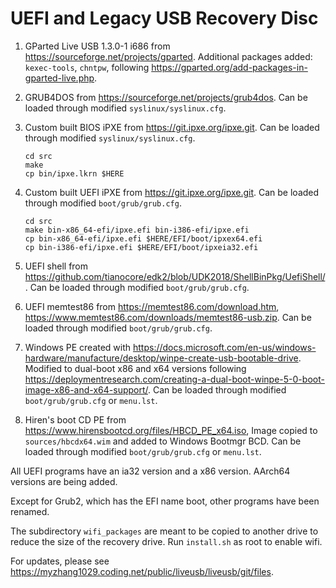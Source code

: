# UEFI and Legacy USB Recovery Disc

1. GParted Live USB 1.3.0-1 i686 from <https://sourceforge.net/projects/gparted>.
   Additional packages added: `kexec-tools`, `chntpw`, following
   <https://gparted.org/add-packages-in-gparted-live.php>.

2. GRUB4DOS from <https://sourceforge.net/projects/grub4dos>.
   Can be loaded through modified `syslinux/syslinux.cfg`.

3. Custom built BIOS iPXE from <https://git.ipxe.org/ipxe.git>.
   Can be loaded through modified `syslinux/syslinux.cfg`.
   ```
   cd src
   make
   cp bin/ipxe.lkrn $HERE
   ```

4. Custom built UEFI iPXE from <https://git.ipxe.org/ipxe.git>.
   Can be loaded through modified `boot/grub/grub.cfg`.
   ```
   cd src
   make bin-x86_64-efi/ipxe.efi bin-i386-efi/ipxe.efi
   cp bin-x86_64-efi/ipxe.efi $HERE/EFI/boot/ipxex64.efi
   cp bin-i386-efi/ipxe.efi $HERE/EFI/boot/ipxeia32.efi
   ```

5. UEFI shell from <https://github.com/tianocore/edk2/blob/UDK2018/ShellBinPkg/UefiShell/>.
   Can be loaded through modified `boot/grub/grub.cfg`.

6. UEFI memtest86 from <https://memtest86.com/download.htm>, <https://www.memtest86.com/downloads/memtest86-usb.zip>.
   Can be loaded through modified `boot/grub/grub.cfg`.

7. Windows PE created with <https://docs.microsoft.com/en-us/windows-hardware/manufacture/desktop/winpe-create-usb-bootable-drive>.
   Modified to dual-boot x86 and x64 versions following <https://deploymentresearch.com/creating-a-dual-boot-winpe-5-0-boot-image-x86-and-x64-support/>.
   Can be loaded through modified `boot/grub/grub.cfg` or `menu.lst`.

8. Hiren's boot CD PE from <https://www.hirensbootcd.org/files/HBCD_PE_x64.iso>,
   Image copied to `sources/hbcdx64.wim` and added to Windows Bootmgr BCD.
   Can be loaded through modified `boot/grub/grub.cfg` or `menu.lst`.

All UEFI programs have an ia32 version and a x86 version. AArch64 versions are
being added.

Except for Grub2, which has the EFI name boot, other programs have been renamed.

The subdirectory `wifi_packages` are meant to be copied to another drive to
reduce the size of the recovery drive. Run `install.sh` as root to enable wifi.

For updates, please see <https://myzhang1029.coding.net/public/liveusb/liveusb/git/files>.
